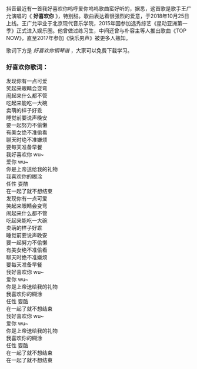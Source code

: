 

抖音最近有一首我好喜欢你呜呼爱你呜呜歌曲蛮好听的，据悉，这首歌是歌手王广允演唱的《 **好喜欢你**
》，特别甜。歌曲表达着很强烈的爱意，于2018年10月25日上线。王广允毕业于北京现代音乐学院，2015年因参加选秀综艺《星动亚洲第一季》正式进入娱乐圈。他曾做过练习生，中间还曾与朴容主等人推出歌曲《TOP
NOW》，直至2017年参加《快乐男声》被更多人熟知。

歌词下方是 _好喜欢你钢琴谱_ ，大家可以免费下载学习。

### 好喜欢你歌词：

发现你有一点可爱  
笑起来眼睛会变弯  
闹起来什么都不管  
吃起来能吃一大碗  
卖萌的样子好乖  
睡觉前要说声晚安  
要一起努力不偷懒  
有美女绝不准偷看  
聊天时绝不准嫌烦  
要每天准备早餐  
我好喜欢你 wu~  
爱你 wu~  
你是上帝送给我的礼物  
我喜欢你的糊涂  
任性 耍酷  
在一起了就不想结束  
发现你有一点可爱  
笑起来眼睛会变弯  
闹起来什么都不管  
吃起来能吃一大碗  
卖萌的样子好乖  
睡觉前要说声晚安  
要一起努力不偷懒  
有美女绝不准偷看  
聊天时绝不准嫌烦  
要每天准备早餐  
我好喜欢你 wu~  
爱你 wu~  
你是上帝送给我的礼物  
我喜欢你的糊涂  
任性 耍酷  
在一起了就不想结束  
我好喜欢你 wu~  
爱你 wu~  
你是上帝送给我的礼物  
我喜欢你的糊涂  
任性 耍酷  
在一起了就不想结束  
在一起了就不想结束


